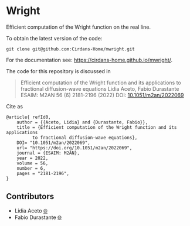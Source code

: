 # Wright

Efficient computation of the Wright function on the real line.

To obtain the latest version of the code:
```
git clone git@github.com:Cirdans-Home/mwright.git
```
For the documentation see: https://cirdans-home.github.io/mwright/.

The code for this repository is discussed in
> Efficient computation of the Wright function and its applications to fractional diffusion-wave equations
Lidia  Aceto, Fabio  Durastante ESAIM: M2AN 56 (6) 2181-2196 (2022) DOI: [10.1051/m2an/2022069](https://www.esaim-m2an.org/articles/m2an/abs/2022/06/m2an220030/m2an220030.html)

Cite as
```
@article{ refId0,
	author = {{Aceto, Lidia} and {Durastante, Fabio}},
	title = {Efficient computation of the Wright function and its applications 
          to fractional diffusion-wave equations},
	DOI= "10.1051/m2an/2022069",
	url= "https://doi.org/10.1051/m2an/2022069",
	journal = {ESAIM: M2AN},
	year = 2022,
	volume = 56,
	number = 6,
	pages = "2181-2196",
}
```

## Contributors

- Lidia Aceto [🌐](https://scholar.google.com/citations?user=0E0qPJgAAAAJ&hl=it)
- Fabio Durastante  [🌐](https://fdurastante.github.io/)
